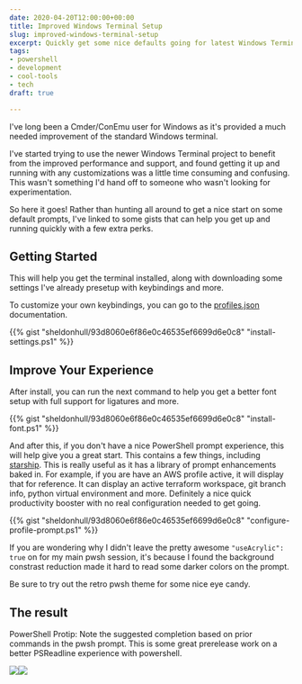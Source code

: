 ```yaml
---
date: 2020-04-20T12:00:00+00:00
title: Improved Windows Terminal Setup
slug: improved-windows-terminal-setup
excerpt: Quickly get some nice defaults going for latest Windows Terminal
tags:
- powershell
- development
- cool-tools
- tech
draft: true

---
```

I've long been a Cmder/ConEmu user for Windows as it's provided a much needed improvement of the standard Windows terminal.

I've started trying to use the newer Windows Terminal project to benefit from the improved performance and support, and found getting it up and running with any customizations was a little time consuming and confusing. This wasn't something I'd hand off to someone who wasn't looking for experimentation.

So here it goes! Rather than hunting all around to get a nice start on some default prompts, I've linked to some gists that can help you get up and running quickly with a few extra perks.

## Getting Started

This will help you get the terminal installed, along with downloading some settings I've already presetup with keybindings and more.

To customize your own keybindings, you can go to the [profiles.json](https://github.com/microsoft/terminal/blob/master/doc/cascadia/SettingsSchema.md) documentation.

{{% gist "sheldonhull/93d8060e6f86e0c46535ef6699d6e0c8" "install-settings.ps1" %}}

## Improve Your Experience

After install, you can run the next command to help you get a better font setup with full support for ligatures and more.

{{% gist "sheldonhull/93d8060e6f86e0c46535ef6699d6e0c8" "install-font.ps1" %}}

And after this, if you don't have a nice PowerShell prompt experience, this will help give you a great start. This contains a few things, including [starship](https://starship.rs). This is really useful as it has a library of prompt enhancements baked in. For example, if you are have an AWS profile active, it will display that for reference. It can display an active terraform workspace, git branch info, python virtual environment and more. Definitely a nice quick productivity booster with no real configuration needed to get going.

{{% gist "sheldonhull/93d8060e6f86e0c46535ef6699d6e0c8" "configure-profile-prompt.ps1" %}}

If you are wondering why I didn't leave the pretty awesome `"useAcrylic": true` on for my main pwsh session, it's because I found the background constrast reduction made it hard to read some darker colors on the prompt.

Be sure to try out the retro pwsh theme for some nice eye candy.

## The result

PowerShell Protip: Note the suggested completion based on prior commands in the pwsh prompt. This is some great prerelease work on a better PSReadline experience with powershell.

![](images/windows-terminal-01.png)![](images/windows-terminal-02.png)